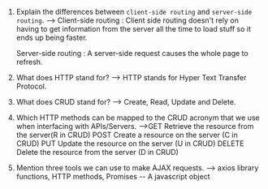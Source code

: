 1. Explain the differences between `client-side routing` and `server-side routing`.
-->	Client-side routing :
	Client side routing doesn't rely on having to get information from the server all the time to load stuff so it ends up being faster.

	Server-side routing	:
	A server-side request causes the whole page to refresh.

2. What does HTTP stand for?
--> HTTP stands for Hyper Text Transfer Protocol.

3. What does CRUD stand for?
--> Create, Read, Update and Delete.

5. Which HTTP methods can be mapped to the CRUD acronym that we use when interfacing with APIs/Servers.
-->GET Retrieve the resource from the server(R in CRUD)
   POST Create a resource on the server (C in CRUD)
   PUT Update the resource on the server (U in CRUD)
   DELETE Delete the resource from the server (D in CRUD)

6. Mention three tools we can use to make AJAX requests.
-->	axios library functions,
	HTTP methods, 
	Promises -- A javascript object

